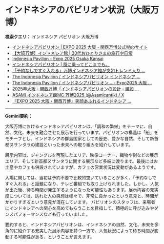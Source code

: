 # インドネシアのパビリオン状況（大阪万博）

**検索クエリ：** インドネシア パビリオン 大阪万博

- [インドネシアパビリオン | EXPO 2025 大阪・関西万博公式Webサイト](https://www.expo2025.or.jp/official-participant/indonesia/)
- [【大阪万博】インドネシア館 | 30代おひとりさまの旅行や日常](https://ameblo.jp/yrk0327/entry-12902904410.html)
- [Indonesia Pavilion - Expo 2025 Osaka Kansai](https://expo2025indonesia.id/)
- [インドネシアパビリオン | 風に乗ってどこまでも。](https://ameblo.jp/laven1015/entry-12907034731.html)
- [「予約なしですぐ入れる」万博インドネシア館が突如トレンド入り ...](https://news.yahoo.co.jp/articles/5ac41a84985753620ac4aabaae90943de3cb4c7f)
- [The Indonesia Pavilion / インドネシアパビリオン インドネシア ...](https://www.instagram.com/p/C6s6GRiu_ZW/)
- [The Indonesia Pavilion / インドネシアパビリオン... - Expo2025 大阪 ...](https://www.facebook.com/expo2025japan/posts/-the-indonesia-pavilion-%E3%82%A4%E3%83%B3%E3%83%89%E3%83%8D%E3%82%B7%E3%82%A2%E3%83%91%E3%83%93%E3%83%AA%E3%82%AA%E3%83%B3%E3%82%A4%E3%83%B3%E3%83%89%E3%83%8D%E3%82%B7%E3%82%A2%E3%83%91%E3%83%93%E3%83%AA%E3%82%AA%E3%83%B3%E3%81%AF%E8%B1%8A%E3%81%8B%E3%81%AA%E5%8F%AF%E8%83%BD%E6%80%A7%E3%81%A8%E6%98%8E%E3%82%8B%E3%81%84%E6%98%8E%E6%97%A5%E3%81%B8%E3%81%AE%E5%B8%8C%E6%9C%9B%E3%82%92%E7%A7%98%E3%82%81%E3%81%9F%E5%9B%BD%E3%81%A8%E3%81%97%E3%81%A6%E3%81%A0%E3%81%91%E3%81%A7%E3%81%AA%E3%81%8F%E4%B8%96%E7%95%8C%E3%81%AE%E8%AA%BF/748797680759236/)
- [2025年大阪・関西万博「インドネシアパビリオンの設計・建設 ...](https://www.fujiya-net.co.jp/news/20240501)
- [ASAMI インドネシア館MC 万博2025 (@Asamicantik) / X](https://x.com/asamicantik)
- [『EXPO 2025 大阪・関西万博』笑顔あふれるインドネシア ...](https://note.com/yamada_tourist/n/n27bea8822b97)


---

**Gemini要約：**

大阪万博におけるインドネシアパビリオンは、「調和の繁栄」をテーマに、自然、文化、未来を融合させた展示を行っています。パビリオンの構造は「船」をモチーフとし、インドネシアの群島国家としての歴史、豊かな自然、そして新首都ヌサンタラの建設といった未来への取り組みを紹介しています。

展示内容は、ジャングルを再現したエリア、映像コーナー、織物や剣などの展示エリア、そして新首都ヌサンタラに関する展示など多岐に渡ります。最後にはお土産やカフェも併設されていますが、カフェの営業状況は変動があるようです。

入場に関しては、当初は予約不要で比較的空いていることが多く、「予約なしですぐ入れる」と話題になり、テレビ番組でも取り上げられました。しかし、人気が出た後、待ち時間が発生するようになった可能性もあります。展示内容の充実度については、訪れた人の感想は様々で、非常に良かったという意見と、時間がかかりすぎるという意見が混在しています。  パビリオンのスタッフは、来場者にインドネシアへの関心を高めてもらうことを目指して、積極的に呼び込みやダンスパフォーマンスなども行っていました。


要約すると、インドネシアパビリオンは、インドネシアの自然、文化、未来を多角的に紹介する充実した展示内容を持つ一方で、人気状況によって待ち時間が変動する可能性がある、ということが言えます。


